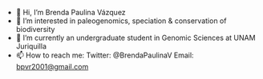 - 👋 Hi, I’m Brenda Paulina Vázquez
- 👀 I’m interested in paleogenomics, speciation & conservation of biodiversity
- 🌱 I’m currently an undergraduate student in Genomic Sciences at UNAM Juriquilla
- 📫 How to reach me: Twitter: @BrendaPaulinaV Email: bpvr2001@gmail.com

<!---
brenda-vazquez/brenda-vazquez is a ✨ special ✨ repository because its `README.md` (this file) appears on your GitHub profile.
You can click the Preview link to take a look at your changes.
--->
